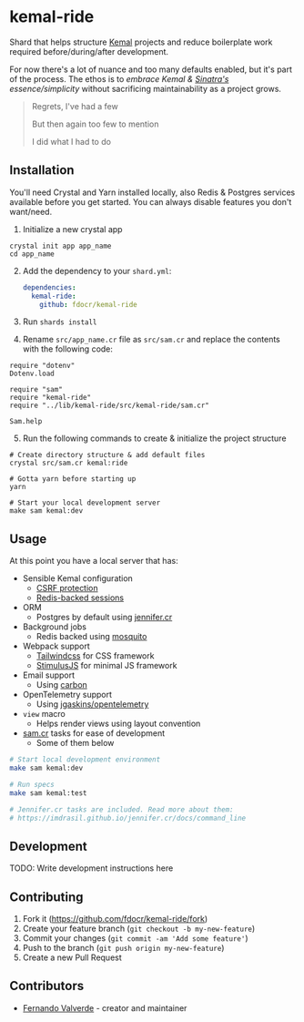 # kemal-ride

Shard that helps structure [Kemal](https://github.com/kemalcr/kemal) projects and reduce boilerplate work required before/during/after development.

For now there's a lot of nuance and too many defaults enabled, but it's part of the process. The ethos is to _embrace Kemal & [Sinatra's](https://github.com/sinatra/sinatra) essence/simplicity_ without sacrificing maintainability as a project grows.

> Regrets, I've had a few
>
> But then again too few to mention
>
> I did what I had to do

## Installation

You'll need Crystal and Yarn installed locally, also Redis & Postgres services available before you get started. You can always disable features you don't want/need.

1. Initialize a new crystal app

  ```crystal
  crystal init app app_name
  cd app_name
  ```

2. Add the dependency to your `shard.yml`:

   ```yaml
   dependencies:
     kemal-ride:
       github: fdocr/kemal-ride
   ```

3. Run `shards install`

4. Rename `src/app_name.cr` file as `src/sam.cr` and replace the contents with the following code:

  ```crystal
  require "dotenv"
  Dotenv.load

  require "sam"
  require "kemal-ride"
  require "../lib/kemal-ride/src/kemal-ride/sam.cr"

  Sam.help
  ```

5. Run the following commands to create & initialize the project structure

  ```crystal
  # Create directory structure & add default files
  crystal src/sam.cr kemal:ride

  # Gotta yarn before starting up
  yarn

  # Start your local development server
  make sam kemal:dev
  ```

## Usage

At this point you have a local server that has:
- Sensible Kemal configuration
  - [CSRF protection](https://github.com/kemalcr/kemal-csrf)
  - [Redis-backed sessions](https://github.com/fdocr/kemal-session-redis)
- ORM
  - Postgres by default using [jennifer.cr](https://github.com/imdrasil/jennifer.cr)
- Background jobs
  - Redis backed using [mosquito](https://github.com/mosquito-cr/mosquito)
- Webpack support
  - [Tailwindcss](https://tailwindcss.com/) for CSS framework
  - [StimulusJS](https://stimulus.hotwired.dev/) for minimal JS framework
- Email support
  - Using [carbon](https://github.com/luckyframework/carbon)
- OpenTelemetry support
  - Using [jgaskins/opentelemetry](https://github.com/jgaskins/opentelemetry)
- `view` macro
  - Helps render views using layout convention
- [sam.cr](https://github.com/imdrasil/sam.cr) tasks for ease of development
  - Some of them below

```bash
# Start local development environment
make sam kemal:dev

# Run specs
make sam kemal:test

# Jennifer.cr tasks are included. Read more about them:
# https://imdrasil.github.io/jennifer.cr/docs/command_line
```

## Development

TODO: Write development instructions here

## Contributing

1. Fork it (<https://github.com/fdocr/kemal-ride/fork>)
2. Create your feature branch (`git checkout -b my-new-feature`)
3. Commit your changes (`git commit -am 'Add some feature'`)
4. Push to the branch (`git push origin my-new-feature`)
5. Create a new Pull Request

## Contributors

- [Fernando Valverde](https://github.com/fdocr) - creator and maintainer
